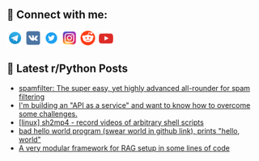 ## 🔎 Connect with me:
[<img src="https://github.com/bullbesh/bullbesh/blob/main/images/Telegram.png" width="32" height="32" />](https://t.me/bullbesh)
[<img src="https://github.com/bullbesh/bullbesh/blob/main/images/VK.png" width="32" height="32" />](https://vk.com/bullbesh)
[<img src="https://github.com/bullbesh/bullbesh/blob/main/images/Twitter.png" width="32" height="32" />](https://twitter.com/bullbesh1)
[<img src="https://github.com/bullbesh/bullbesh/blob/main/images/Instagram.png" width="32" height="32" />](https://www.instagram.com/bullbesh)
[<img src="https://github.com/bullbesh/bullbesh/blob/main/images/Reddit.png" width="32" height="32" />](https://www.reddit.com/user/bullbesh)
[<img src="https://github.com/bullbesh/bullbesh/blob/main/images/YouTube.png" width="32" height="32" />](https://www.youtube.com/channel/UCtfjRs6uzgq5mfm8S06WTcg)

## 📕 Latest r/Python Posts
<!-- BLOG-POST-LIST:START -->
- [spamfilter: The super easy, yet highly advanced all-rounder for spam filtering](https://www.reddit.com/r/Python/comments/1m8gqr9/spamfilter_the_super_easy_yet_highly_advanced/)
- [I&#39;m building an &quot;API as a service&quot; and want to know how to overcome some challenges.](https://www.reddit.com/r/Python/comments/1m8f2v4/im_building_an_api_as_a_service_and_want_to_know/)
- [[linux] sh2mp4 - record videos of arbitrary shell scripts](https://www.reddit.com/r/Python/comments/1m8at15/linux_sh2mp4_record_videos_of_arbitrary_shell/)
- [bad hello world program &lpar;swear world in github link&rpar;, prints &quot;hello, world&quot;](https://www.reddit.com/r/Python/comments/1m8anrk/bad_hello_world_program_swear_world_in_github/)
- [A very modular framework for RAG setup in some lines of code](https://www.reddit.com/r/Python/comments/1m860pg/a_very_modular_framework_for_rag_setup_in_some/)
<!-- BLOG-POST-LIST:END -->
